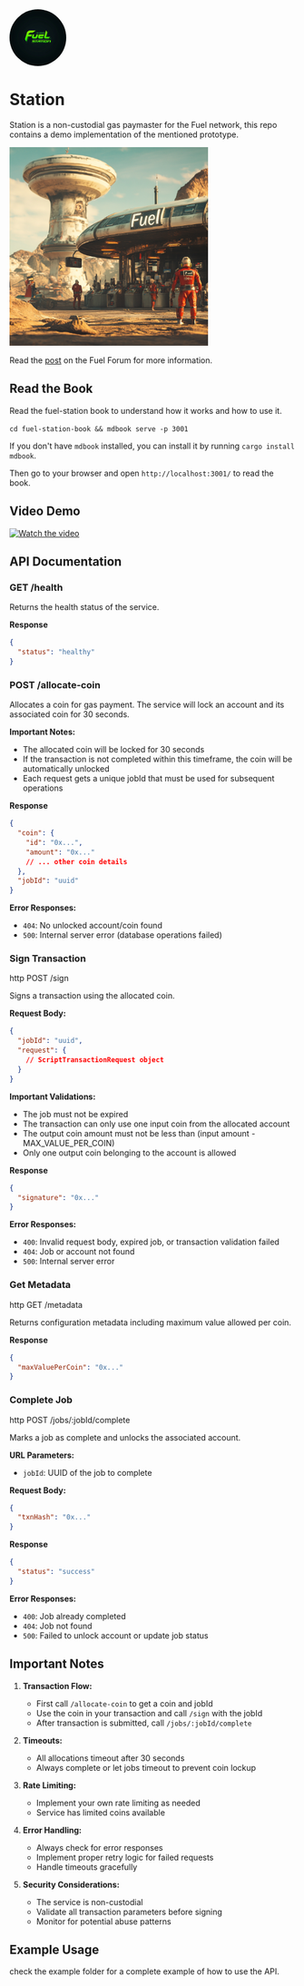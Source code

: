 <img src="./assets/logo.png" alt="fuel-station" width="100" style="border-radius: 100%;">

# Station

Station is a non-custodial gas paymaster for the Fuel network, this repo contains a demo implementation of the mentioned prototype.

<img src="./assets/image.png" alt="fuel-station" width="350">

Read the [post](https://forum.fuel.network/t/fuel-station-gas-paymaster-on-fuel/7078) on the Fuel Forum for more information.

## Read the Book

Read the fuel-station book to understand how it works and how to use it.

`cd fuel-station-book && mdbook serve -p 3001`

If you don't have `mdbook` installed, you can install it by running `cargo install mdbook`.

Then go to your browser and open `http://localhost:3001/` to read the book.

## Video Demo

[![Watch the video](https://cdn.loom.com/sessions/thumbnails/87952bf1096944adb203b16e7c9f2688-3d789b141945e94c-full-play.gif)](https://www.loom.com/share/87952bf1096944adb203b16e7c9f2688)

## API Documentation

### GET /health

Returns the health status of the service.

**Response**

```json
{
  "status": "healthy"
}
```

### POST /allocate-coin

Allocates a coin for gas payment. The service will lock an account and its associated coin for 30 seconds.

**Important Notes:**

- The allocated coin will be locked for 30 seconds
- If the transaction is not completed within this timeframe, the coin will be automatically unlocked
- Each request gets a unique jobId that must be used for subsequent operations

**Response**

```json
{
  "coin": {
    "id": "0x...",
    "amount": "0x..."
    // ... other coin details
  },
  "jobId": "uuid"
}
```

**Error Responses:**

- `404`: No unlocked account/coin found
- `500`: Internal server error (database operations failed)

### Sign Transaction

http
POST /sign

Signs a transaction using the allocated coin.

**Request Body:**

```json
{
  "jobId": "uuid",
  "request": {
    // ScriptTransactionRequest object
  }
}
```

**Important Validations:**

- The job must not be expired
- The transaction can only use one input coin from the allocated account
- The output coin amount must not be less than (input amount - MAX_VALUE_PER_COIN)
- Only one output coin belonging to the account is allowed

**Response**

```json
{
  "signature": "0x..."
}
```

**Error Responses:**

- `400`: Invalid request body, expired job, or transaction validation failed
- `404`: Job or account not found
- `500`: Internal server error

### Get Metadata

http
GET /metadata

Returns configuration metadata including maximum value allowed per coin.

**Response**

```json
{
  "maxValuePerCoin": "0x..."
}
```

### Complete Job

http
POST /jobs/:jobId/complete

Marks a job as complete and unlocks the associated account.

**URL Parameters:**

- `jobId`: UUID of the job to complete

**Request Body:**

```json
{
  "txnHash": "0x..."
}
```

**Response**

```json
{
  "status": "success"
}
```

**Error Responses:**

- `400`: Job already completed
- `404`: Job not found
- `500`: Failed to unlock account or update job status

## Important Notes

1. **Transaction Flow:**

   - First call `/allocate-coin` to get a coin and jobId
   - Use the coin in your transaction and call `/sign` with the jobId
   - After transaction is submitted, call `/jobs/:jobId/complete`

2. **Timeouts:**

   - All allocations timeout after 30 seconds
   - Always complete or let jobs timeout to prevent coin lockup

3. **Rate Limiting:**

   - Implement your own rate limiting as needed
   - Service has limited coins available

4. **Error Handling:**

   - Always check for error responses
   - Implement proper retry logic for failed requests
   - Handle timeouts gracefully

5. **Security Considerations:**
   - The service is non-custodial
   - Validate all transaction parameters before signing
   - Monitor for potential abuse patterns

## Example Usage

check the example folder for a complete example of how to use the API.
